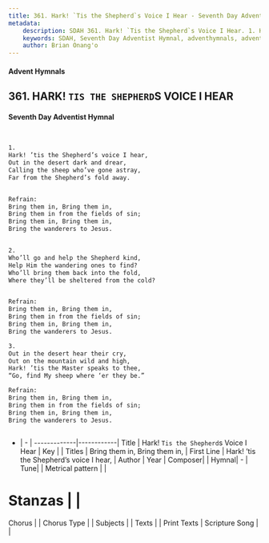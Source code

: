 ```yaml
---
title: 361. Hark! `Tis the Shepherd`s Voice I Hear - Seventh Day Adventist Hymnal
metadata:
    description: SDAH 361. Hark! `Tis the Shepherd`s Voice I Hear. 1. Hark! ’tis the Shepherd’s voice I hear, Out in the desert dark and drear, Calling the sheep who’ve gone astray, Far from the Shepherd’s fold away. 
    keywords: SDAH, Seventh Day Adventist Hymnal, adventhymnals, advent hymnals, Hark! `Tis the Shepherd`s Voice I Hear, Hark! ’tis the Shepherd’s voice I hear, ,Bring them in, Bring them in,
    author: Brian Onang'o
---
```


#### Advent Hymnals
## 361. HARK! `TIS THE SHEPHERD`S VOICE I HEAR
#### Seventh Day Adventist Hymnal

```txt


1.
Hark! ’tis the Shepherd’s voice I hear,
Out in the desert dark and drear,
Calling the sheep who’ve gone astray,
Far from the Shepherd’s fold away.


Refrain:
Bring them in, Bring them in,
Bring them in from the fields of sin;
Bring them in, Bring them in,
Bring the wanderers to Jesus.


2.
Who’ll go and help the Shepherd kind,
Help Him the wandering ones to find?
Who’ll bring them back into the fold,
Where they’ll be sheltered from the cold?


Refrain:
Bring them in, Bring them in,
Bring them in from the fields of sin;
Bring them in, Bring them in,
Bring the wanderers to Jesus.

3.
Out in the desert hear their cry,
Out on the mountain wild and high,
Hark! ’tis the Master speaks to thee,
“Go, find My sheep where ‘er they be.”

Refrain:
Bring them in, Bring them in,
Bring them in from the fields of sin;
Bring them in, Bring them in,
Bring the wanderers to Jesus.



```

- |   -  |
-------------|------------|
Title | Hark! `Tis the Shepherd`s Voice I Hear |
Key |  |
Titles | Bring them in, Bring them in, |
First Line | Hark! ’tis the Shepherd’s voice I hear, |
Author | 
Year | 
Composer|  |
Hymnal|  - |
Tune|  |
Metrical pattern | |
# Stanzas |  |
Chorus |  |
Chorus Type |  |
Subjects |  |
Texts |  |
Print Texts | 
Scripture Song |  |
  
